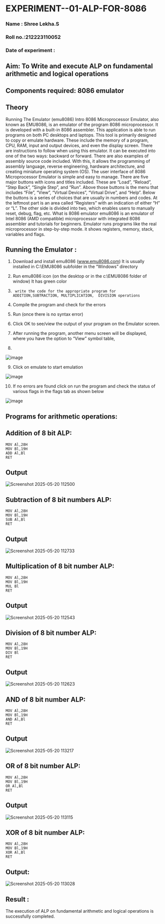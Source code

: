 # EXPERIMENT--01-ALP-FOR-8086
### Name : Shree Lekha.S
### Roll no.:212223110052
### Date of experiment :


## Aim: To Write and execute ALP on fundamental arithmetic and logical operations
## Components required: 8086  emulator 
## Theory 
Running The Emulator (emu8086) Intro 8086 Microprocessor Emulator, also known as EMU8086, is an emulator of the program 8086 microprocessor. It is developed with a built-in 8086 assembler. This application is able to run programs on both PC desktops and laptops. This tool is primarily designed to copy or emulate hardware. These include the memory of a program, CPU, RAM, input and output devices, and even the display screen. There are instructions to follow when using this emulator. It can be executed into one of the two ways: backward or forward. There are also examples of assembly source code included. With this, it allows the programming of assembly language, reverse engineering, hardware architecture, and creating miniature operating system (OS). The user interface of 8086 Microprocessor Emulator is simple and easy to manage. There are five major buttons with icons and titles included. These are “Load”, “Reload”, “Step Back”, “Single Step”, and “Run”. Above those buttons is the menu that includes “File”, “View”, “Virtual Devices”, “Virtual Drive”, and “Help”. Below the buttons is a series of choices that are usually in numbers and codes. At the leftmost part is an area called “Registers” with an indication of either “H” or “L”. The other side is divided into two, which enables users to manually reset, debug, flag, etc. What is 8086 emulator emu8086 is an emulator of Intel 8086 (AMD compatible) microprocessor with integrated 8086 assembler and tutorials for beginners. Emulator runs programs like the real microprocessor in step-by-step mode. it shows registers, memory, stack, variables and flags.


 ## Running the Emulator :
1.	Download and install emu8086 (www.emu8086.com) It is usually installed in C:\EMU8086 subfolder in the “Windows” directory
2.	  Run  emu8086 icon (on the desktop or in the c:\EMU8086 folder of window) It has green color 
 
 
3.		write the code for the appropriate program for ADDITION,SUBTRACTION, MULTIPLICATION,  DIVISION operations 

4.	 Compile the program and check for the errors 
5.	Run (once there is no syntax error) 

6.	Click OK to see/view the output of your program on the Emulator screen. 


7.	After running the program, another menu screen will be displayed, where you have the option to “View” symbol table,
8.	 


![image](https://user-images.githubusercontent.com/36288975/189273263-d65baae9-4b8f-4723-afb3-c0ffa4052b04.png)











9.	Click on emulate to start emulation 








![image](https://user-images.githubusercontent.com/36288975/189273273-9bb36ec1-e2e8-4892-8d35-37707332bfdc.png)








10.	If no errors are found click on run the program and check the status of various flags in the flags tab as shown below 






![image](https://user-images.githubusercontent.com/36288975/189273277-113a2a33-4a40-4ff8-95a5-ecd3a1f504fe.png)







## Programs for arithmetic  operations:

## Addition  of 8 bit ALP:
```
MOV Al,28H
MOV Bl,19H
ADD Al,Bl
RET
```
## Output  

![Screenshot 2025-05-20 112500](https://github.com/user-attachments/assets/f73e2f0f-c67c-4989-a610-45cc809ad15b)

 
## Subtraction   of 8 bit numbers  ALP:
```
MOV Al,28H
MOV Bl,19H
SUB Al,Bl
RET
```
## Output  
![Screenshot 2025-05-20 112733](https://github.com/user-attachments/assets/b4d368fa-bfa7-4811-af12-584793d29a4b)


## Multiplication of 8 bit number ALP:
```
MOV Al,28H
MOV Bl,19H
MUL Bl
RET

```
 ## Output  
![Screenshot 2025-05-20 112543](https://github.com/user-attachments/assets/a3ce16d0-7635-4093-9836-ed1414766a92)


## Division of 8 bit number ALP:
```
MOV Al,28H
MOV Bl,19H
DIV Bl
RET
```
## Output  

![Screenshot 2025-05-20 112623](https://github.com/user-attachments/assets/14f0b017-7c81-44d1-9458-3c8a450425ba)

## AND of 8 bit number ALP:
```
MOV Al,28H
MOV Bl,19H
AND Al,Bl
RET
```
## Output  

![Screenshot 2025-05-20 113217](https://github.com/user-attachments/assets/ba5823d0-f090-4fa4-bb8f-214f25e2949c)

## OR of 8 bit number ALP:
```
MOV Al,28H
MOV Bl,19H
OR Al,Bl
RET
```

## Output 
![Screenshot 2025-05-20 113115](https://github.com/user-attachments/assets/5ac05155-c7db-496a-91d9-b204fab97e31)

## XOR of 8 bit number ALP:
```
MOV Al,28H
MOV Bl,19H
XOR Al,Bl
RET
```
## Output:

![Screenshot 2025-05-20 113028](https://github.com/user-attachments/assets/531e7b5c-1a40-47a4-a5da-8c6c1b725788)


## Result :

The execution of ALP on fundamental arithmetic and logical operations is successfully completed.






